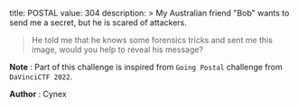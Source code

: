 title: POSTAL
value: 304
description: > My Australian friend "Bob" wants to send me a secret, but he is scared of attackers.  
> He told me that he knows some forensics tricks and sent me this image, would you help to reveal his message?  

**Note** : Part of this challenge is inspired from `Going Postal` challenge from `DaVinciCTF 2022`.  

**Author** : Cynex
